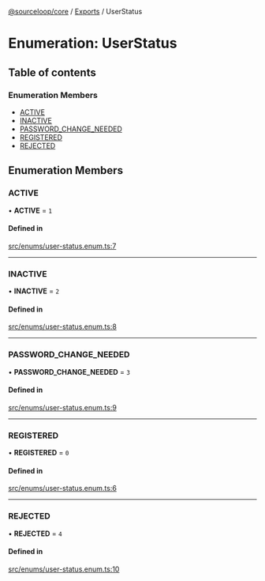 [@sourceloop/core](../README.md) / [Exports](../modules.md) / UserStatus

# Enumeration: UserStatus

## Table of contents

### Enumeration Members

- [ACTIVE](UserStatus.md#active)
- [INACTIVE](UserStatus.md#inactive)
- [PASSWORD\_CHANGE\_NEEDED](UserStatus.md#password_change_needed)
- [REGISTERED](UserStatus.md#registered)
- [REJECTED](UserStatus.md#rejected)

## Enumeration Members

### ACTIVE

• **ACTIVE** = ``1``

#### Defined in

[src/enums/user-status.enum.ts:7](https://github.com/sourcefuse/loopback4-microservice-catalog/blob/d35fdb3f0/packages/core/src/enums/user-status.enum.ts#L7)

___

### INACTIVE

• **INACTIVE** = ``2``

#### Defined in

[src/enums/user-status.enum.ts:8](https://github.com/sourcefuse/loopback4-microservice-catalog/blob/d35fdb3f0/packages/core/src/enums/user-status.enum.ts#L8)

___

### PASSWORD\_CHANGE\_NEEDED

• **PASSWORD\_CHANGE\_NEEDED** = ``3``

#### Defined in

[src/enums/user-status.enum.ts:9](https://github.com/sourcefuse/loopback4-microservice-catalog/blob/d35fdb3f0/packages/core/src/enums/user-status.enum.ts#L9)

___

### REGISTERED

• **REGISTERED** = ``0``

#### Defined in

[src/enums/user-status.enum.ts:6](https://github.com/sourcefuse/loopback4-microservice-catalog/blob/d35fdb3f0/packages/core/src/enums/user-status.enum.ts#L6)

___

### REJECTED

• **REJECTED** = ``4``

#### Defined in

[src/enums/user-status.enum.ts:10](https://github.com/sourcefuse/loopback4-microservice-catalog/blob/d35fdb3f0/packages/core/src/enums/user-status.enum.ts#L10)
